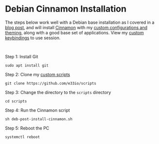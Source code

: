 # Debian Cinnamon Installation

The steps below work well with a Debian base installation as I covered in a [blog post](https://e33.io/913), and will install [Cinnamon](https://projects.linuxmint.com/cinnamon) with my [custom configurations and theming](https://github.com/e33io/opt-dots), along with a good base set of applications. View my [custom keybindings](https://github.com/e33io/reference-wiki/tree/main/keybindings/cinnamon-keybindings.md) to use session.

&nbsp;

Step 1: Install Git
```
sudo apt install git
```

Step 2: Clone my [custom scripts](https://github.com/e33io/scripts)
```
git clone https://github.com/e33io/scripts
```

Step 3: Change the directory to the `scripts` directory
```
cd scripts
```

Step 4: Run the Cinnamon script
```
sh deb-post-install-cinnamon.sh
```

Step 5: Reboot the PC
```
systemctl reboot
```

&nbsp;
